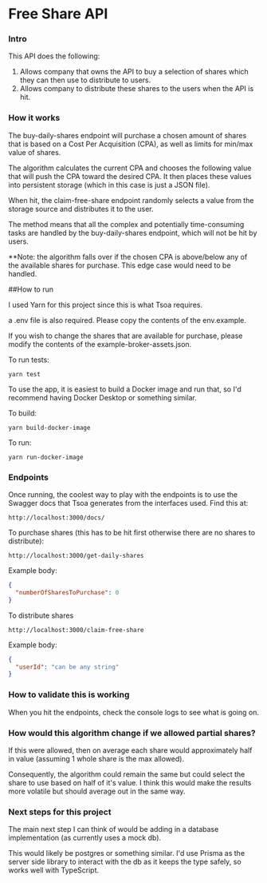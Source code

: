 # Free Share API

### Intro

This API does the following:
1. Allows company that owns the API to buy a selection of shares which they can then use to distribute to users.
2. Allows company to distribute these shares to the users when the API is hit.

### How it works

The buy-daily-shares endpoint will purchase a chosen amount of shares that is based on a Cost Per Acquisition (CPA), as well as limits for min/max value of shares.

The algorithm calculates the current CPA and chooses the following value that will push the CPA toward the desired CPA. It then places these values into persistent storage (which in this case is just a JSON file).

When hit, the claim-free-share endpoint randomly selects a value from the storage source and distributes it to the user.

The method means that all the complex and potentially time-consuming tasks are handled by the buy-daily-shares endpoint, which will not be hit by users.

**Note: the algorithm falls over if the chosen CPA is above/below any of the available shares for purchase. This edge case would need to be handled.

##How to run

I used Yarn for this project since this is what Tsoa requires.

a .env file is also required. Please copy the contents of the env.example.

If you wish to change the shares that are available for purchase, please modify the contents of the example-broker-assets.json.

To run tests:

```
yarn test
```

To use the app, it is easiest to build a Docker image and run that, so I'd recommend having Docker Desktop or something similar.

To build:

```
yarn build-docker-image
```

To run:

```
yarn run-docker-image
```

### Endpoints

Once running, the coolest way to play with the endpoints is to use the Swagger docs that Tsoa generates from the interfaces used. Find this at:

```
http://localhost:3000/docs/
```

To purchase shares (this has to be hit first otherwise there are no shares to distribute):
```
http://localhost:3000/get-daily-shares
```
Example body:
```json
{
  "numberOfSharesToPurchase": 0
}
```

To distribute shares
```
http://localhost:3000/claim-free-share
```
Example body:

```json
{
  "userId": "can be any string"
}
```

### How to validate this is working

When you hit the endpoints, check the console logs to see what is going on.

### How would this algorithm change if we allowed partial shares?

If this were allowed, then on average each share would approximately half in value (assuming 1 whole share is the max allowed).

Consequently, the algorithm could remain the same but could select the share to use based on half of it's value. I think this would make the results more volatile but should average out in the same way.

### Next steps for this project

The main next step I can think of would be adding in a database implementation (as currently uses a mock db).

This would likely be postgres or something similar. I'd use Prisma as the server side library to interact with the db as it keeps the type safely, so works well with TypeScript.
